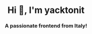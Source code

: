<h1 align="center">Hi 👋, I'm yacktonit</h1>
<h3 align="center">A passionate frontend from Italy!</h3>

